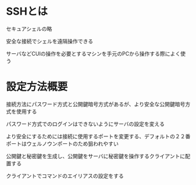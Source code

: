 # SSHとは

セキュアシェルの略

安全な接続でシェルを遠隔操作できる

サーバなどCUIの操作を必要とするマシンを手元のPCから操作する際によく使う


# 設定方法概要

接続方法にパスワード方式と公開鍵暗号方式があるが、より安全な公開鍵暗号方式を使用する

パスワード方式でのログインはできないようにサーバの設定を変える

より安全にするためには接続に使用するポートを変更する、デフォルトの２２番ポートはウェルノウンポートのため狙われやすい

公開鍵と秘密鍵を生成し、公開鍵をサーバに秘密鍵を操作するクライアントに配置する

クライアントでコマンドのエイリアスの設定をする
